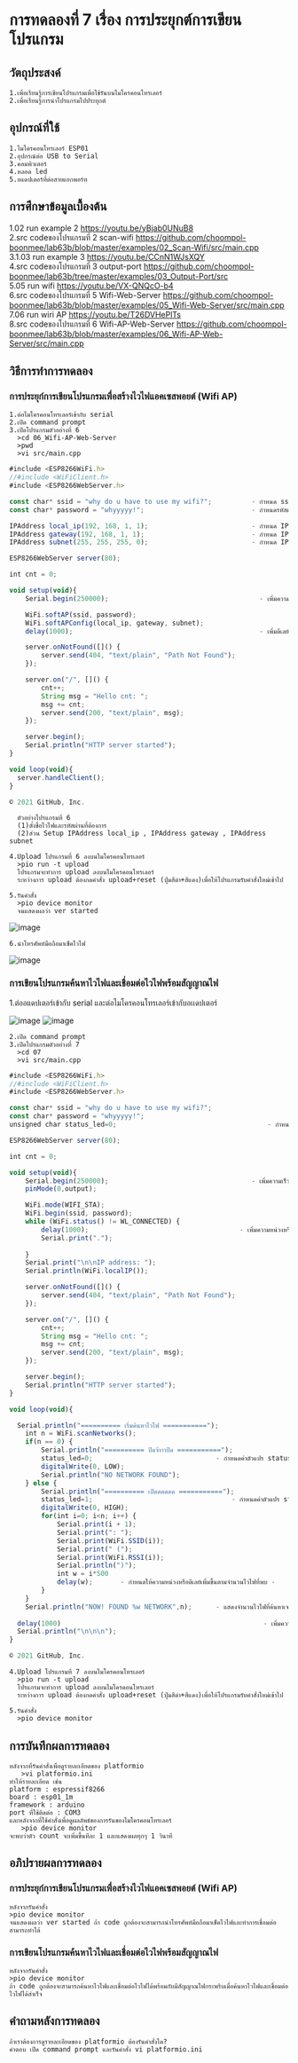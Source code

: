 # การทดลองที่ 7 เรื่อง การประยุกต์การเขียนโปรแกรม
## วัตถุประสงค์
    1.เพื่อเรียนรู้การเขียนโปรแกรมเพื่อใช้รันบนไมโครคอนโทรเลอร์
    2.เพื่อเรียนรู้การนำโปรแกรมไปประยุกต์
    
## อุปกรณ์ที่ใช้
    1.ไมโครคอนโทรเลอร์ ESP01
    2.อุปกรณ์ต่อ USB to Serial
    3.คอมพิวเตอร์
    4.หลอด led
    5.อแดปเตอร์ที่ต่อสายแยกพอร์ท
    
## การศึกษาข้อมูลเบื้องต้น
1.02 run example 2  https://youtu.be/yBjab0UNuB8                                                                                                                               
2.src codeของโปรแกรมที่ 2 scan-wifi  https://github.com/choompol-boonmee/lab63b/blob/master/examples/02_Scan-Wifi/src/main.cpp   
3.1.03 run example 3  https://youtu.be/CCnN1WJsXQY                                                                                                                                                                                                                                                  
4.src codeของโปรแกรมที่ 3 output-port  https://github.com/choompol-boonmee/lab63b/tree/master/examples/03_Output-Port/src  
5.05 run wifi  https://youtu.be/VX-QNQcO-b4                                                                                                                                   
6.src codeของโปรแกรมที่ 5 Wifi-Web-Server  https://github.com/choompol-boonmee/lab63b/blob/master/examples/05_Wifi-Web-Server/src/main.cpp      
7.06 run wiri AP  https://youtu.be/T26DVHePlTs                                                                                                                                 
8.src codeของโปรแกรมที่ 6 Wifi-AP-Web-Server  https://github.com/choompol-boonmee/lab63b/blob/master/examples/06_Wifi-AP-Web-Server/src/main.cpp      

## วิธีการทำการทดลอง

### การประยุก์การเขียนโปรแกรมเพื่อสร้างไวไฟแอคเซสพอยต์ (Wifi AP)

    1.ต่อไมโครคอนโทรเลอร์เข้ากับ serial 
    2.เปิด command prompt
    3.เปิดโปรแกรมตัวอย่างที่ 6
      >cd 06_Wifi-AP-Web-Server
      >pwd
      >vi src/main.cpp


```javascript
#include <ESP8266WiFi.h>
//#include <WiFiClient.h>
#include <ESP8266WebServer.h>

const char* ssid = "why do u have to use my wifi?";          - กำหนด ssid หรือชื่อไวไฟ -
const char* password = "whyyyyy!";                           - กำหนดรหัสผ่าน -

IPAddress local_ip(192, 168, 1, 1);                          - กำหนด IPAddress local_ip -
IPAddress gateway(192, 168, 1, 1);                           - กำหนด IPAddress gateway -
IPAddress subnet(255, 255, 255, 0);                          - กำหนด IPAddress subnet -

ESP8266WebServer server(80);

int cnt = 0;

void setup(void){ 
	Serial.begin(250000);                                      - เพิ่มความเร็ว -

	WiFi.softAP(ssid, password);
	WiFi.softAPConfig(local_ip, gateway, subnet);
	delay(1000);                                               - เพิ่มดีเลย์หรือความหน่วงเวลา 1000 ms หรือ 1 วินาที -

	server.onNotFound([]() {
		server.send(404, "text/plain", "Path Not Found");
	});

	server.on("/", []() {
		cnt++;
		String msg = "Hello cnt: ";
		msg += cnt;
		server.send(200, "text/plain", msg);
	});

	server.begin();
	Serial.println("HTTP server started");
}

void loop(void){
  server.handleClient();
}

© 2021 GitHub, Inc.
```

      ตัวอย่างโปรแกรมที่ 6
      (1)ตั้งชื่อไวไฟและรหัสผ่านที่ต้องการ
      (2)ส่วน Setup IPAddress local_ip , IPAddress gateway , IPAddress subnet 
         
    4.Upload โปรแกรมที่ 6 ลงบนไมโครคอนโทรเลอร์
      >pio run -t upload
      โปรแกรมจะทำการ upload ลงบนไมโครคอนโทรเลอร์ 
      ระหว่างการ upload ต้องกดคำสั่ง upload+reset (ปุ่มสีดำ+สีแดง)เพื่อให้โปรแกรมรับคำสั่งใหม่เข้าไป
      
    5.รันคำสั่ง
      >pio device monitor
      จนแสดงผลว่า ver started

![image](https://user-images.githubusercontent.com/80879475/112245820-39e7db00-8c84-11eb-84f3-c9a21711df0f.jpg)

    6.นำโทรศัพท์มือถือมาเช็คไวไฟ
   
![image](https://user-images.githubusercontent.com/80879475/112245984-8c28fc00-8c84-11eb-8072-9a1a88f69898.jpg)
   
### การเขียนโปรแกรมค้นหาไวไฟและเชื่อมต่อไวไฟพร้อมสัญญาณไฟ

 1.ต่ออแดปเตอร์เข้ากับ serial และต่อไมโครคอนโทรเลอร์เข้ากับอเเดปเตอร์
    
![image](https://user-images.githubusercontent.com/80879475/112243151-ab715a80-8c7f-11eb-849c-680c14e98a68.jpg)
![image](https://user-images.githubusercontent.com/80879475/112243155-ad3b1e00-8c7f-11eb-979e-c2a1233b6359.jpg)

    2.เปิด command prompt
    3.เปิดโปรแกรมตัวอย่างที่ 7
      >cd 07
      >vi src/main.cpp
     
```javascript
#include <ESP8266WiFi.h>
//#include <WiFiClient.h>
#include <ESP8266WebServer.h>

const char* ssid = "why do u have to use my wifi?";
const char* password = "whyyyyy!";
unsigned char status_led=0;                                      - กำหนดตัวแปรเพื่อรับและเก็บค่าสถานะของหลอด led -

ESP8266WebServer server(80);

int cnt = 0;

void setup(void){
	Serial.begin(250000);                                    - เพิ่มความเร็ว -
	pinMode(0,output);

	WiFi.mode(WIFI_STA);
	WiFi.begin(ssid, password);
	while (WiFi.status() != WL_CONNECTED) {
		delay(1000);                                      - เพิ่มความหน่วงหรือดีเลย์เป็น 1000 ms หรือ 1 วินาที -
		Serial.print(".");
	     
	}
	Serial.print("\n\nIP address: ");
	Serial.println(WiFi.localIP());

	server.onNotFound([]() {
		server.send(404, "text/plain", "Path Not Found");
	});

	server.on("/", []() {
		cnt++;
		String msg = "Hello cnt: ";
		msg += cnt;
		server.send(200, "text/plain", msg);
	});

	server.begin();
	Serial.println("HTTP server started");
}

void loop(void){

  Serial.println("========== เริ่มค้นหาไวไฟ ===========");
	int n = WiFi.scanNetworks();
	if(n == 0) {
		Serial.println("========== ปิดจ้าาาปิด ===========");		
		status_led=0;                   			- กำหนดค่าตัวแปร status_led=0 -
		digitalWrite(0, LOW);					
		Serial.println("NO NETWORK FOUND");
	} else {
		Serial.println("========== เปิดดดดดด ===========");	
		status_led=1;                   		        - กำหนดค่าตัวแปร status_led=1 -
		digitalWrite(0, HIGH);				
		for(int i=0; i<n; i++) {
			Serial.print(i + 1);
			Serial.print(": ");
			Serial.print(WiFi.SSID(i));
			Serial.print(" (");
			Serial.print(WiFi.RSSI(i));
			Serial.println(")");
			int w = i*500
			delay(w);		- กำหนดให้ความหน่วงหรือดีเลย์เพิ่มขึ้นตามจำนวนไวไฟที่พบ -
		}
	}
	Serial.println("NOW! FOUND %w NETWORK",n);		- แสดงจำนวนไวไฟที่ค้นหาเจอ -
  
  delay(1000)                                                   - เพิ่มความหน่วงหรือดีเลย์เป็น 1000 ms หรือ 1 วินาที -
  Serial.println("\n\n\n");
}

© 2021 GitHub, Inc.
```


    4.Upload โปรแกรมที่ 7 ลงบนไมโครคอนโทรเลอร์
      >pio run -t upload
      โปรแกรมจะทำการ upload ลงบนไมโครคอนโทรเลอร์ 
      ระหว่างการ upload ต้องกดคำสั่ง upload+reset (ปุ่มสีดำ+สีแดง)เพื่อให้โปรแกรมรับคำสั่งใหม่เข้าไป
      
    5.รันคำสั่ง
      >pio device monitor
      
## การบันทึกผลการทดลอง
    หลังจากที่รันคำสั่งเพื่อดูรายละเอียดของ platformio
       >vi platformio.ini
    ทำให้รายละเอียด เช่น 
    platform : espressif8266
    board : esp01_1m
    framework : arduino
    port ที่ใช้ติดต่อ : COM3
    และหลังจากที่ใช้คำสั่งเพื่อดูผลลัพธ์ของการรันของไมโครคอนโทรเลอร์
       >pio device monitor
    จะพบว่าตัว count จะเพิ่มขึ้นทีละ 1 และแสดงผลทุกๆ 1 วินาที
   
## อภิปรายผลการทดลอง
### การประยุก์การเขียนโปรแกรมเพื่อสร้างไวไฟแอคเซสพอยต์ (Wifi AP)
    หลังจากรันคำสั่ง 
    >pio device monitor
    จนแสดงผลว่า ver started ถ้า code ถูกต้องจะสามารถนำโทรศัพท์มือถือมาเช็คไวไฟและทำการเชื่อมต่อสามารถทำได้
### การเขียนโปรแกรมค้นหาไวไฟและเชื่อมต่อไวไฟพร้อมสัญญาณไฟ
    หลังจากรันคำสั่ง 
    >pio device monitor
    ถ้า code ถูกต้องจะสามารถค้นหาไวไฟและเชื่อมต่อไวไฟได้พร้อมกับมีสัญญาณไฟกระพริบเมื่อค้นหาไวไฟและเชื่อมต่อไวไฟได้สำเร็จ
    
## คำถามหลังการทดลอง
    ถ้าเราต้องการดูรายละเอียดของ platformio ต้องรันคำสั่งใด?
    คำตอบ เปิด command prompt และรันคำสั่ง vi platformio.ini

